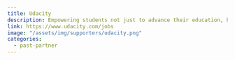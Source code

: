 ```yaml
---
title: Udacity
description: Empowering students not just to advance their education, but to land their dream job in technology through a relevant 21st-cenury education
link: https://www.udacity.com/jobs
image: "/assets/img/supporters/udacity.png"
categories:
  - past-partner
---
```

